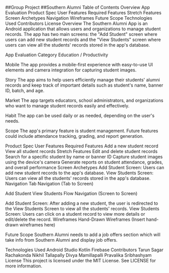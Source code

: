 ##Group Project
##Southern Alumni
Table of Contents
Overview
App Evaluation
Product Spec
User Features
Required Features
Stretch Features
Screen Archetypes
Navigation
Wireframes
Future Scope
Technologies Used
Contributors
License
Overview
The Southern Alumni App is an Android application that allows users and organizations to manage student records. The app has two main screens: the "Add Student" screen where users can add new student records and the "View Students" screen where users can view all the students' records stored in the app's database.

App Evaluation
Category
Education / Productivity

Mobile
The app provides a mobile-first experience with easy-to-use UI elements and camera integration for capturing student images.

Story
The app aims to help users efficiently manage their students' alumni records and keep track of important details such as student's name, banner ID, batch, and age.

Market
The app targets educators, school administrators, and organizations who want to manage student records easily and effectively.

Habit
The app can be used daily or as needed, depending on the user's needs.

Scope
The app's primary feature is student management. Future features could include attendance tracking, grading, and report generation.

Product Spec
User Features
Required Features
 Add a new student record
 View all student records
Stretch Features
 Edit and delete student records
 Search for a specific student by name or banner ID
 Capture student images using the device's camera
 Generate reports on student attendance, grades, and overall performance
Screen Archetypes
Add Student Screen: Users can add new student records to the app's database.
View Students Screen: Users can view all the students' records stored in the app's database.
Navigation
Tab Navigation (Tab to Screen)

Add Student
View Students
Flow Navigation (Screen to Screen)

Add Student Screen: After adding a new student, the user is redirected to the View Students Screen to view all the students' records.
View Students Screen: Users can click on a student record to view more details or edit/delete the record.
Wireframes
Hand-Drawn Wireframes
(Insert hand-drawn wireframes here)

Future Scope
Southern Alumni needs to add a job offers section which will take info from Southern Alumni and display job offers.

Technologies Used
Android Studio
Kotlin
Firebase
Contributors
Tarun Sagar Rachakonda
Nikhil Tallapally
Divya Mamillapalli
Pravalika Sribhashyam
License
This project is licensed under the MIT License. See LICENSE for more information.
